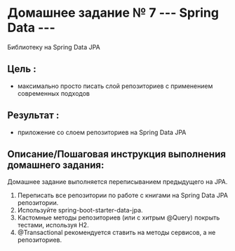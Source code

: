 # Домашнее задание № 7 --- Spring Data ---
Библиотеку на Spring Data JPA

## Цель :
- максимально просто писать слой репозиториев с применением современных подходов
## Результат :
- приложение со слоем репозиториев на Spring Data JPA

## Описание/Пошаговая инструкция выполнения домашнего задания:
Домашнее задание выполняется переписыванием предыдущего на JPA.

1. Переписать все репозитории по работе с книгами на Spring Data JPA репозитории.
2. Используйте spring-boot-starter-data-jpa.
3. Кастомные методы репозиториев (или с хитрым @Query) покрыть тестами, используя H2.
4. @Transactional рекомендуется ставить на методы сервисов, а не репозиториев.